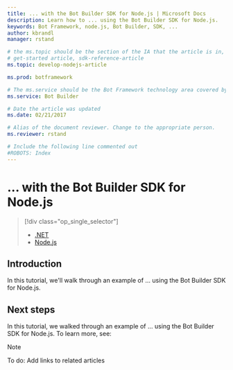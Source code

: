```yaml
---
title: ... with the Bot Builder SDK for Node.js | Microsoft Docs
description: Learn how to ... using the Bot Builder SDK for Node.js.
keywords: Bot Framework, node.js, Bot Builder, SDK, ...
author: kbrandl
manager: rstand

# the ms.topic should be the section of the IA that the article is in, with the suffix -article. Some examples:
# get-started article, sdk-reference-article
ms.topic: develop-nodejs-article

ms.prod: botframework

# The ms.service should be the Bot Framework technology area covered by the article, e.g., Bot Builder, LUIS, Azure Bot Service
ms.service: Bot Builder

# Date the article was updated
ms.date: 02/21/2017

# Alias of the document reviewer. Change to the appropriate person.
ms.reviewer: rstand

# Include the following line commented out
#ROBOTS: Index
---
```

# ... with the Bot Builder SDK for Node.js
> [!div class="op_single_selector"]
> * [.NET](bot-framework-dotnet-howto-proactive-messages.md)
> * [Node.js](bot-framework-nodejs-howto-proactive-messages.md)
>

## Introduction

In this tutorial, we'll walk through an example of ... using the Bot Builder SDK for Node.js. 

## Next steps

In this tutorial, we walked through an example of ... using the Bot Builder SDK for Node.js. 
To learn more, see:

> [!NOTE]
> To do: Add links to related articles